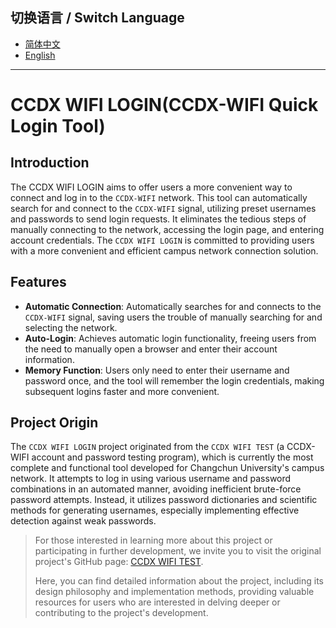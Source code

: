##  切换语言 / Switch Language

- [简体中文](README.md)
- [English](README_en.md)
---

# CCDX WIFI LOGIN(CCDX-WIFI Quick Login Tool)

## Introduction

The CCDX WIFI LOGIN aims to offer users a more convenient way to connect and log in to the `CCDX-WIFI` network. This tool can automatically search for and connect to the `CCDX-WIFI` signal, utilizing preset usernames and passwords to send login requests. It eliminates the tedious steps of manually connecting to the network, accessing the login page, and entering account credentials. The `CCDX WIFI LOGIN` is committed to providing users with a more convenient and efficient campus network connection solution.

## Features

- **Automatic Connection**: Automatically searches for and connects to the `CCDX-WIFI` signal, saving users the trouble of manually searching for and selecting the network.
- **Auto-Login**: Achieves automatic login functionality, freeing users from the need to manually open a browser and enter their account information.
- **Memory Function**: Users only need to enter their username and password once, and the tool will remember the login credentials, making subsequent logins faster and more convenient.

## Project Origin

The `CCDX WIFI LOGIN` project originated from the `CCDX WIFI TEST` (a CCDX-WIFI account and password testing program), which is currently the most complete and functional tool developed for Changchun University's campus network. It attempts to log in using various username and password combinations in an automated manner, avoiding inefficient brute-force password attempts. Instead, it utilizes password dictionaries and scientific methods for generating usernames, especially implementing effective detection against weak passwords.

> For those interested in learning more about this project or participating in further development, we invite you to visit the original project's GitHub page: [CCDX WIFI TEST](https://github.com/RMSHE-MSH/CCDX_WIFI_TEST).
>
> Here, you can find detailed information about the project, including its design philosophy and implementation methods, providing valuable resources for users who are interested in delving deeper or contributing to the project's development.